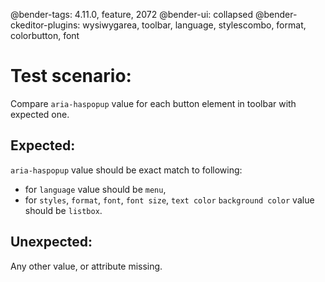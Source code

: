 @bender-tags: 4.11.0, feature, 2072
@bender-ui: collapsed
@bender-ckeditor-plugins: wysiwygarea, toolbar, language, stylescombo, format, colorbutton, font

# Test scenario:

Compare `aria-haspopup` value for each button element in toolbar with expected one.

## Expected:

`aria-haspopup` value should be exact match to following:

- for `language` value should be `menu`,
- for `styles`, `format`, `font`, `font size`, `text color` `background color` value should be `listbox`.

## Unexpected:

Any other value, or attribute missing.
